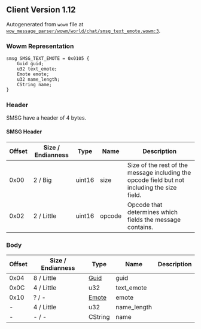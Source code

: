 ## Client Version 1.12

Autogenerated from `wowm` file at [`wow_message_parser/wowm/world/chat/smsg_text_emote.wowm:3`](https://github.com/gtker/wow_messages/tree/main/wow_message_parser/wowm/world/chat/smsg_text_emote.wowm#L3).

### Wowm Representation
```rust,ignore
smsg SMSG_TEXT_EMOTE = 0x0105 {
    Guid guid;
    u32 text_emote;
    Emote emote;
    u32 name_length;
    CString name;
}
```
### Header
SMSG have a header of 4 bytes.

#### SMSG Header
| Offset | Size / Endianness | Type   | Name   | Description |
| ------ | ----------------- | ------ | ------ | ----------- |
| 0x00   | 2 / Big           | uint16 | size   | Size of the rest of the message including the opcode field but not including the size field.|
| 0x02   | 2 / Little        | uint16 | opcode | Opcode that determines which fields the message contains.|
### Body
| Offset | Size / Endianness | Type | Name | Description |
| ------ | ----------------- | ---- | ---- | ----------- |
| 0x04 | 8 / Little | [Guid](../spec/packed-guid.md) | guid |  |
| 0x0C | 4 / Little | u32 | text_emote |  |
| 0x10 | ? / - | [Emote](emote.md) | emote |  |
| - | 4 / Little | u32 | name_length |  |
| - | - / - | CString | name |  |
